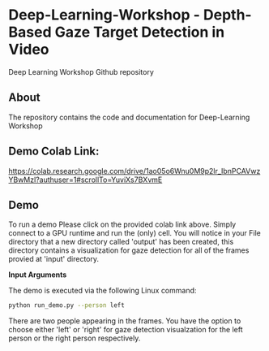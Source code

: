 # Deep-Learning-Workshop - Depth-Based Gaze Target Detection in Video
Deep Learning Workshop Github repository

## About
The repository contains the code and documentation for Deep-Learning Workshop

## Demo Colab Link:
https://colab.research.google.com/drive/1ao05o6Wnu0M9p2lr_IbnPCAVwzYBwMzl?authuser=1#scrollTo=YuviXs7BXvmE

## Demo
To run a demo Please click on the provided colab link above. Simply connect to a GPU runtime and run the (only) cell.
You will notice in your File directory that a new directory called 'output'  has been created, this directory contains a visualization for gaze detection for all of the frames provied at 'input' directory.

**Input Arguments**

The demo is executed via the following Linux command:
```bash
python run_demo.py --person left
```
There are two people appearing in the frames. You have the option to choose either 'left' or 'right' for gaze detection visualzation for the left person or the right person respectively. 



